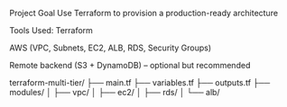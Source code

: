 Project Goal
Use Terraform to provision a production-ready architecture

Tools Used:
Terraform

AWS (VPC, Subnets, EC2, ALB, RDS, Security Groups)

Remote backend (S3 + DynamoDB) – optional but recommended

terraform-multi-tier/
├── main.tf
├── variables.tf
├── outputs.tf
├── modules/
│   ├── vpc/
│   ├── ec2/
│   ├── rds/
│   └── alb/
